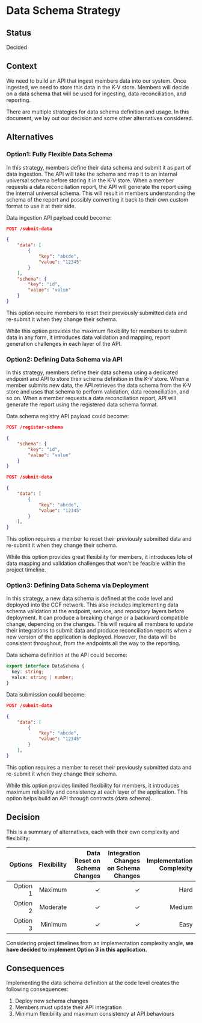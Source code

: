 # Data Schema Strategy

## Status

Decided

## Context

We need to build an API that ingest members data into our system. Once ingested, we need to store this data in the K-V store. Members will decide on a data schema that will be used for ingesting, data reconciliation, and reporting.

There are multiple strategies for data schema definition and usage. In this document, we lay out our decision and some other alternatives considered.

## Alternatives

### Option1: Fully Flexible Data Schema

In this strategy, members define their data schema and submit it as part of data ingestion. The API will take the schema and map it to an internal universal schema before storing it in the K-V store. When a member requests a data reconciliation report, the API will generate the report using the internal universal schema. This will result in members understanding the schema of the report and possibly converting it back to their own custom format to use it at their side.

Data ingestion API payload could become:

```json
POST /submit-data

{
    "data": [
        {
            "key": "abcde",
            "value": "12345"
        }
    ],
    "schema": {
        "key": "id",
        "value": "value"
    }
}
```

This option require members to reset their previously submitted data and re-submit it when they change their schema.

While this option provides the maximum flexibility for members to submit data in any form, it introduces data validation and mapping, report generation challenges in each layer of the API.

### Option2: Defining Data Schema via API

In this strategy, members define their data schema using a dedicated endpoint and API to store their schema definition in the K-V store. When a member submits new data, the API retrieves the data schema from the K-V store and uses that schema to perform validation, data reconciliation, and so on. When a member requests a data reconciliation report, API will generate the report using the registered data schema format.

Data schema registry API payload could become:

```json
POST /register-schema

{
    "schema": {
        "key": "id",
        "value": "value"
    }
}
```

```json
POST /submit-data

{
    "data": [
        {
            "key": "abcde",
            "value": "12345"
        }
    ],
}
```

This option requires a member to reset their previously submitted data and re-submit it when they change their schema.

While this option provides great flexibility for members, it introduces lots of data mapping and validation challenges that won't be feasible within the project timeline.

### Option3: Defining Data Schema via Deployment

In this strategy, a new data schema is defined at the code level and deployed into the CCF network. This also includes implementing data schema validation at the endpoint, service, and repository layers before deployment. It can produce a breaking change or a backward compatible change, depending on the changes. This will require all members to update their integrations to submit data and produce reconciliation reports when a new version of the application is deployed. However, the data will be consistent throughout, from the endpoints all the way to the reporting.

Data schema definition at the API could become:

```typescript
export interface DataSchema {
  key: string;
  value: string | number;
}
```

Data submission could become:

```json
POST /submit-data

{
    "data": [
        {
            "key": "abcde",
            "value": "12345"
        }
    ],
}
```

This option requires a member to reset their previously submitted data and re-submit it when they change their schema.

While this option provides limited flexibility for members, it introduces maximum reliability and consistency at each layer of the application. This option helps build an API through contracts (data schema).

## Decision

This is a summary of alternatives, each with their own complexity and flexibility:

|  Options | Flexibility | Data Reset on Schema Changes | Integration Changes on Schema Changes | Implementation Complexity |
| -------: | ----------: | ---------------------------: | ------------------------------------: | ------------------------: |
| Option 1 |     Maximum |                            ✓ |                                     ✓ |                      Hard |
| Option 2 |    Moderate |                            ✓ |                                     ✓ |                    Medium |
| Option 3 |     Minimum |                            ✓ |                                     ✓ |                      Easy |

Considering project timelines from an implementation complexity angle, **we have decided to implement Option 3 in this application.**

## Consequences

Implementing the data schema definition at the code level creates the following consequences:

1. Deploy new schema changes
1. Members must update their API integration
1. Minimum flexibility and maximum consistency at API behaviours
